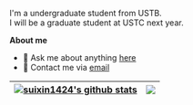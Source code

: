 I'm a undergraduate student from USTB.  
I will be a graduate student at USTC next year.

**About me**

- 💬 Ask me about anything [here](https://github.com/suixin1424/suixin1424/issues)
- 💬 Contact me via [email](mailto:welders-rots-0m@icloud.com)


| <a href="https://github.com/anuraghazra/github-readme-stats"><img align="center" src="https://github-readme-stats-rho-sandy-81.vercel.app/api?username=suixin1424&show_icons=true&include_all_commits=true&theme=buefy&hide_border=true&count_private=true" alt="suixin1424's github stats" /></a> | <a href="https://github.com/anuraghazra/github-readme-stats"><img align="center" src="https://github-readme-stats-rho-sandy-81.vercel.app/api/top-langs/?username=suixin1424&layout=compact&theme=buefy&hide_border=true&count_private=true" /></a> |
| ------------- | ------------- |
